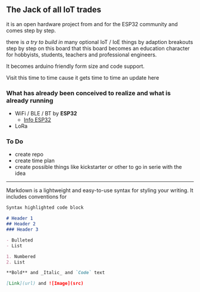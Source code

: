 ## The Jack of all IoT trades

it is an open hardware project from and for the ESP32 community and comes step by step.

there is _a try to build in_ many optional IoT / IoE things by adaption breakouts step by step on this board that this board becomes an education character for hobbyists, students, teachers and professional engineers.

It becomes arduino friendly form size and code support. 

Visit this time to time cause it gets time to time an update here

### What has already been conceived to realize and what is already running  

- WiFi / BLE / BT by **ESP32**
  - [Info ESP32](http://espressif.com/en/products/hardware/esp32/overview)
- LoRa



### To Do

- create repo
- create time plan
- create possible things like kickstarter or other to go in serie with the idea







--------------------------------------------------------------------------------------------------




Markdown is a lightweight and easy-to-use syntax for styling your writing. It includes conventions for

```markdown
Syntax highlighted code block

# Header 1
## Header 2
### Header 3

- Bulleted
- List

1. Numbered
2. List

**Bold** and _Italic_ and `Code` text

[Link](url) and ![Image](src)
```


